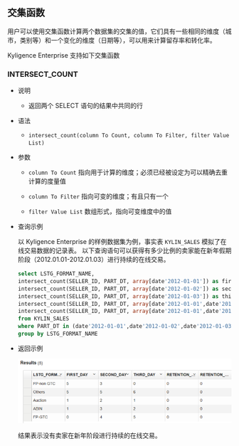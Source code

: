 ## 交集函数

用户可以使用交集函数计算两个数据集的交集的值，它们具有一些相同的维度（城市，类别等）和一个变化的维度（日期等），可以用来计算留存率和转化率。

Kyligence Enterprise 支持如下交集函数



### INTERSECT_COUNT

- 说明

  - 返回两个 SELECT 语句的结果中共同的行

- 语法

  - `intersect_count(column To Count, column To Filter, filter Value List)`

- 参数

  - `column To Count` 指向用于计算的维度；必须已经被设定为可以精确去重计算的度量值
  - `column To Filter` 指向可变的维度；有且只有一个

  - `filter Value List` 数组形式，指向可变维度中的值

- 查询示例

  以 Kyligence Enterprise 的样例数据集为例，事实表 `KYLIN_SALES`  模拟了在线交易数据的记录表。
以下查询语句可以获得有多少比例的卖家能在新年假期阶段（2012.01.01-2012.01.03）进行持续的在线交易。

  ```sql
  select LSTG_FORMAT_NAME,
  intersect_count(SELLER_ID, PART_DT, array[date'2012-01-01']) as first_day,
  intersect_count(SELLER_ID, PART_DT, array[date'2012-01-02']) as second_day,
  intersect_count(SELLER_ID, PART_DT, array[date'2012-01-03']) as third_day,
  intersect_count(SELLER_ID, PART_DT, array[date'2012-01-01',date'2012-01-02']) as retention_oneday, 
  intersect_count(SELLER_ID, PART_DT, array[date'2012-01-01',date'2012-01-02',date'2012-01-03']) as retention_twoday 
  from KYLIN_SALES
  where PART_DT in (date'2012-01-01',date'2012-01-02',date'2012-01-03')
  group by LSTG_FORMAT_NAME
  ```

- 返回示例

  ![](images/intersect_count.1.png)
  
  结果表示没有卖家在新年阶段进行持续的在线交易。

